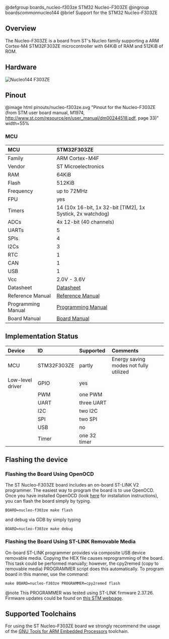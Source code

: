 @defgroup    boards_nucleo-f303ze STM32 Nucleo-F303ZE
@ingroup     boards*common*nucleo144
@brief       Support for the STM32 Nucleo-F303ZE

## Overview

The Nucleo-F303ZE is a board from ST's Nucleo family supporting a ARM Cortex-M4
STM32F303ZE microcontroller with 64KiB of RAM and 512KiB of ROM.

## Hardware

![Nucleo144 F303ZE](https://raw.githubusercontent.com/wiki/RIOT-OS/RIOT/images/nucleo144-board.png)

## Pinout

@image html pinouts/nucleo-f303ze.svg "Pinout for the Nucleo-F303ZE (from STM user board manual, M1974, http://www.st.com/resource/en/user_manual/dm00244518.pdf, page 33)" width=55%

### MCU
| MCU        | STM32F303ZE       |
|:---------- |:----------------- |
| Family     | ARM Cortex-M4F    |
| Vendor     | ST Microelectronics |
| RAM        | 64KiB             |
| Flash      | 512KiB            |
| Frequency  | up to 72MHz       |
| FPU        | yes               |
| Timers     | 14 (10x 16-bit, 1x 32-bit [TIM2], 1x Systick, 2x watchdog) |
| ADCs       | 4x 12-bit (40 channels) |
| UARTs      | 5                 |
| SPIs       | 4                 |
| I2Cs       | 3                 |
| RTC        | 1                 |
| CAN        | 1                 |
| USB        | 1                 |
| Vcc        | 2.0V - 3.6V       |
| Datasheet  | [Datasheet](https://www.st.com/resource/en/datasheet/stm32f303ze.pdf) |
| Reference Manual | [Reference Manual](http://www.st.com/web/en/resource/technical/document/reference_manual/DM00043574.pdf) |
| Programming Manual | [Programming Manual](http://www.st.com/web/en/resource/technical/document/programming_manual/DM00046982.pdf) |
| Board Manual | [Board Manual](https://www.st.com/resource/en/user_manual/dm00244518.pdf) |



## Implementation Status
| Device | ID        | Supported | Comments  |
|:------------- |:------------- |:------------- |:------------- |
| MCU        | STM32F303ZE   | partly    | Energy saving modes not fully utilized |
| Low-level driver | GPIO    | yes       | |
|        | PWM       | one PWM   | |
|        | UART      | three UART    | |
|        | I2C       | two I2C   | |
|        | SPI       | two SPI   | |
|        | USB       | no        | |
|        | Timer     | one 32 timer  | |


## Flashing the device

### Flashing the Board Using OpenOCD

The ST Nucleo-F303ZE board includes an on-board ST-LINK V2 programmer.
The easiest way to program the board is to use OpenOCD. Once you have
installed OpenOCD (look [here](https://github.com/RIOT-OS/RIOT/wiki/OpenOCD)
for installation instructions), you can flash the board simply by typing.

```
BOARD=nucleo-f303ze make flash
```
and debug via GDB by simply typing
```
BOARD=nucleo-f303ze make debug
```

### Flashing the Board Using ST-LINK Removable Media

On-board ST-LINK programmer provides via composite USB device removable media.
Copying the HEX file causes reprogramming of the board. This task
could be performed manually; however, the cpy2remed (copy to removable
media) PROGRAMMER script does this automatically. To program board in
this manner, use the command:
```
make BOARD=nucleo-f303ze PROGRAMMER=cpy2remed flash
```
@note This PROGRAMMER was tested using ST-LINK firmware 2.37.26. Firmware updates
could be found on [this STM webpage](https://www.st.com/en/development-tools/stsw-link007.html).


## Supported Toolchains
For using the ST Nucleo-F303ZE board we strongly recommend the usage of the
[GNU Tools for ARM Embedded Processors](https://launchpad.net/gcc-arm-embedded)
toolchain.
